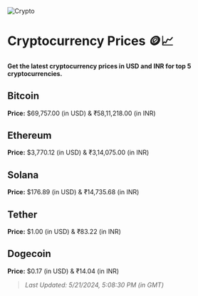 
![Crypto](https://www.techguide.com.au/wp-content/uploads/2020/11/crypto3.jpeg)

# Cryptocurrency Prices 🪙📈

#### Get the latest cryptocurrency prices in USD and INR for top 5 cryptocurrencies.

## Bitcoin

**Price:** $69,757.00 (in USD) & ₹58,11,218.00 (in INR)

## Ethereum

**Price:** $3,770.12 (in USD) & ₹3,14,075.00 (in INR)

## Solana

**Price:** $176.89 (in USD) & ₹14,735.68 (in INR)

## Tether

**Price:** $1.00 (in USD) & ₹83.22 (in INR)

## Dogecoin

**Price:** $0.17 (in USD) & ₹14.04 (in INR)

> _Last Updated: 5/21/2024, 5:08:30 PM (in GMT)_
